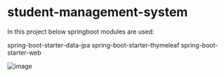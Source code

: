 # student-management-system

In this project below springboot modules are used:

spring-boot-starter-data-jpa
spring-boot-starter-thymeleaf
spring-boot-starter-web


![image](https://user-images.githubusercontent.com/55797969/173301604-511e34b1-622e-4d21-86d3-086515e83487.png)
